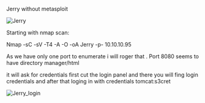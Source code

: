 Jerry without metasploit

![Jerry](https://user-images.githubusercontent.com/55708909/91583665-2a631680-e96f-11ea-8965-2fd133a841ef.png)


Starting with nmap scan:

Nmap -sC -sV -T4 -A -O -oA Jerry -p- 10.10.10.95



As we have only one port to enumerate i will roger that 
.
Port 8080 seems to have directory manager/html

it will ask for credentials first cut the login panel and there you will fing login credentials and after that loging in with credentials tomcat:s3cret

![Jerry_login](https://user-images.githubusercontent.com/55708909/91584367-284d8780-e970-11ea-8c08-f8103b9584a2.png)


